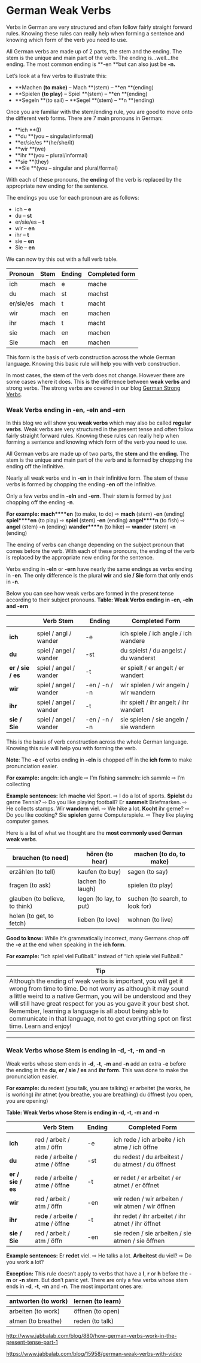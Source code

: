 # German Weak Verbs

Verbs in German are very structured and often follow fairly straight forward rules. Knowing these rules can really help when forming a sentence and knowing which form of the verb you need to use.

All German verbs are made up of 2 parts, the stem and the ending. The stem is the unique and main part of the verb. The ending is…well…the ending. The most common ending is **-en **but can also just be **-n.**

Let’s look at a few verbs to illustrate this: 

- **Machen **(to make)** – Mach **(stem) – **en **(ending)
- **Spielen **(to play)** – Spiel **(stem) – **en **(ending)
- **Segeln **(to sail) – **Segel **(stem) – **n **(ending)

Once you are familiar with the stem/ending rule, you are good to move onto the different verb forms. There are 7 main pronouns in German:

- **ich **(I)
- **du **(you – singular/informal)
- **er/sie/es **(he/she/it)
- **wir **(we)
- **ihr **(you – plural/informal)
- **sie **(they)
- **Sie **(you – singular and plural/formal)

With each of these pronouns, the **ending** of the verb is replaced by the appropriate new ending for the sentence.

The endings you use for each pronoun are as follows:

- ich – **e**
- du – **st**
- er/sie/es – **t**
- wir – **en**
- ihr – **t**
- sie – **en**
- Sie – **en**

We can now try this out with a full verb table.

| **Pronoun** | **Stem** | **Ending** | **Completed form** |
| ----------- | -------- | ---------- | ------------------ |
| ich         | mach     | e          | mache              |
| du          | mach     | st         | machst             |
| er/sie/es   | mach     | t          | macht              |
| wir         | mach     | en         | machen             |
| ihr         | mach     | t          | macht              |
| sie         | mach     | en         | machen             |
| Sie         | mach     | en         | machen             |

This form is the basis of verb construction across the whole German language. Knowing this basic rule will help you with verb construction.

In most cases, the stem of the verb does not change. However there are some cases where it does. This is the difference between **weak verbs** and strong verbs. The strong verbs are covered in our blog [German Strong Verbs](http://www.jabbalab.com/blog/924/how-german-verbs-work-in-the-present-tense-part-2).

### Weak Verbs ending in -en, -eln and -ern

In this blog we will show you **weak verbs** which may also be called **regular verbs**. Weak verbs are very structured in the present tense and often follow fairly straight forward rules. Knowing these rules can really help when forming a sentence and knowing which form of the verb you need to use.

All German verbs are made up of two parts, the **stem** and the **ending**. The stem is the unique and main part of the verb and is formed by chopping the ending off the infinitive.

Nearly all weak verbs end in **-en** in their infinitive form. The stem of these verbs is formed by chopping the ending **-en** off the infinitive.

Only a few verbs end in **-eln** and **-ern**. Their stem is formed by just chopping off the ending **-n**.

**For example:**
**mach****en** (to make, to do) ⇨ **mach** (stem) **-en** (ending)
**spiel****en** (to play) ⇨ **spiel** (stem) **-en** (ending)
**angel****n** (to fish) ⇨ **angel** (stem) **-n** (ending)
**wander****n** (to hike) ⇨ **wander** (stem) **-n** (ending)

The ending of verbs can change depending on the subject pronoun that comes before the verb. With each of these pronouns, the ending of the verb is replaced by the appropriate new ending for the sentence.

Verbs ending in **-eln** or **-ern** have nearly the same endings as verbs ending in **-en**. The only difference is the plural **wir** and **sie / Sie** form that only ends in **-n**.

Below you can see how weak verbs are formed in the present tense according to their subject pronouns.
**Table: Weak Verbs ending in -en, -eln and -ern**

|                   | Verb Stem              | Ending        | Completed Form                         |
| ----------------- | ---------------------- | ------------- | -------------------------------------- |
|                   |                        |               |                                        |
| **ich**           | spiel / angl / wander  | -e            | ich spiele / ich angle / ich wandere   |
| **du**            | spiel / angel / wander | -st           | du spielst / du angelst / du wanderst  |
| **er / sie / es** | spiel / angel / wander | -t            | er spielt / er angelt / er wandert     |
| **wir**           | spiel / angel / wander | -en / -n / -n | wir spielen / wir angeln / wir wandern |
| **ihr**           | spiel / angel / wander | -t            | ihr spielt / ihr angelt / ihr wandert  |
| **sie / Sie**     | spiel / angel / wander | -en / -n / -n | sie spielen / sie angeln / sie wandern |

This is the basis of verb construction across the whole German language. Knowing this rule will help you with forming the verb.

**Note**: The **-e** of verbs ending in **-eln** is chopped off in the **ich form** to make pronunciation easier.

**For example:**
angeln: ich angle ⇨ I’m fishing
sammeln: ich sammle ⇨ I’m collecting

**Example sentences:**
Ich **mache** viel Sport. ⇨ I do a lot of sports.
**Spielst** du gerne Tennis? ⇨ Do you like playing football?
Er **sammelt** Briefmarken. ⇨ He collects stamps.
Wir **wandern** viel. ⇨ We hike a lot.
**Kocht** ihr gerne? ⇨ Do you like cooking?
Sie **spielen** gerne Computerspiele. ⇨ They like playing computer games.

Here is a list of what we thought are the **most commonly used German weak verbs**.

| brauchen (to need)             | hören (to hear)        | machen (to do, to make)         |
| ------------------------------ | ---------------------- | ------------------------------- |
| erzählen (to tell)             | kaufen (to buy)        | sagen (to say)                  |
| fragen (to ask)                | lachen (to laugh)      | spielen (to play)               |
| glauben (to believe, to think) | legen (to lay, to put) | suchen (to search, to look for) |
| holen (to get, to fetch)       | lieben (to love)       | wohnen (to live)                |

**Good to know:** While it’s grammatically incorrect, many Germans chop off the **-e** at the end when speaking in the **ich form**.

**For example:**
“Ich spiel viel Fußball.” instead of “Ich spiel**e** viel Fußball.”

| Tip                                      |
| ---------------------------------------- |
| Although the ending of weak verbs is important, you will get it wrong from time to time. Do not worry as although it may sound a little weird to a native German, you will be understood and they will still have great respect for you as you gave it your best shot. Remember, learning a language is all about being able to communicate in that language, not to get everything spot on first time. Learn and enjoy! |

------

### Weak Verbs whose Stem is ending in -d, -t, -m and -n

Weak verbs whose stem ends in **-d**, **-t**, **-m** and **-n** add an extra **-e** before the ending in the **du**, **er / sie / es** and **ihr form**. This was done to make the pronunciation easier.

**For example:**
du red**e**st (you talk, you are talking)
er arbeit**e**t (he works, he is working)
ihr atm**e**t (you breathe, you are breathing)
du öffn**e**st (you open, you are opening)

**Table: Weak Verbs whose Stem is ending in -d, -t, -m and -n**

|                   | Verb Stem                                | Ending | Completed Form                           |
| ----------------- | ---------------------------------------- | ------ | ---------------------------------------- |
|                   |                                          |        |                                          |
| **ich**           | red / arbeit / atm / öffn                | -e     | ich rede / ich arbeite / ich atme / ich öffne |
| **du**            | red**e** / arbeit**e** / atm**e** / öffn**e** | -st    | du redest / du arbeitest / du atmest / du öffnest |
| **er / sie / es** | red**e** / arbeit**e** / atm**e** / öffn**e** | -t     | er redet / er arbeitet / er atmet / er öffnet |
| **wir**           | red / arbeit / atm / öffn                | -en    | wir reden / wir arbeiten / wir atmen / wir öffnen |
| **ihr**           | red**e** / arbeit**e** / atm**e** / öffn**e** | -t     | ihr redet / ihr arbeitet / ihr atmet / ihr öffnet |
| **sie / Sie**     | red / arbeit / atm / öffn                | -en    | sie reden / sie arbeiten / sie atmen / sie öffnen |

**Example sentences:**
Er **redet** viel. ⇨ He talks a lot.
**Arbeitest** du viel? ⇨ Do you work a lot?

**Exception:** This rule doesn’t apply to verbs that have a **l**, **r** or **h** before the **-m** or **-n** stem. But don’t panic yet. There are only a few verbs whose stem ends in **-d**, **-t**, **-m** and **-n**. The most important ones are:

| antworten (to work) | lernen (to learn) |
| ------------------- | ----------------- |
| arbeiten (to work)  | öffnen (to open)  |
| atmen (to breathe)  | reden (to talk)   |

http://www.jabbalab.com/blog/880/how-german-verbs-work-in-the-present-tense-part-1

https://www.jabbalab.com/blog/15958/german-weak-verbs-with-video